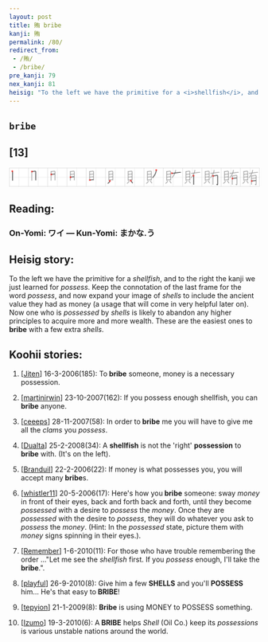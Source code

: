```yaml
---
layout: post
title: 賄 bribe
kanji: 賄
permalink: /80/
redirect_from:
 - /賄/
 - /bribe/
pre_kanji: 79
nex_kanji: 81
heisig: "To the left we have the primitive for a <i>shellfish</i>, and to the right the kanji we just learned for <i>possess</i>. Keep the connotation of the last frame for the word <i>possess</i>, and now expand your image of <i>shells</i> to include the ancient value they had as money (a usage that will come in very helpful later on). Now one who is <i>possessed</i> by <i>shells</i> is likely to abandon any higher principles to acquire more and more wealth. These are the easiest ones to <b>bribe</b> with a few extra <i>shells</i>."
---
```


## `bribe`

## [13]

<div class="stroke"><img src="../images/E8B384.png" /></div>

## Reading:

### On-Yomi: ワイ &mdash; Kun-Yomi: まかな.う

## Heisig story:

To the left we have the primitive for a <i>shellfish</i>, and to the right the kanji we just learned for <i>possess</i>. Keep the connotation of the last frame for the word <i>possess</i>, and now expand your image of <i>shells</i> to include the ancient value they had as money (a usage that will come in very helpful later on). Now one who is <i>possessed</i> by <i>shells</i> is likely to abandon any higher principles to acquire more and more wealth. These are the easiest ones to <b>bribe</b> with a few extra <i>shells</i>.

## Koohii stories:

1) [<a href="http://kanji.koohii.com/profile/Jiten">Jiten</a>] 16-3-2006(185): To<strong> bribe</strong> someone, money is a necessary possession.

2) [<a href="http://kanji.koohii.com/profile/martinirwin">martinirwin</a>] 23-10-2007(162): If you possess enough shellfish, you can<strong> bribe</strong> anyone.

3) [<a href="http://kanji.koohii.com/profile/ceeeps">ceeeps</a>] 28-11-2007(58): In order to<strong> bribe</strong> me you will have to give me all the <em>clams</em> you <em>possess</em>.

4) [<a href="http://kanji.koohii.com/profile/Dualta">Dualta</a>] 25-2-2008(34): A <strong>shellfish</strong> is not the &#039;right&#039; <strong>possession</strong> to<strong> bribe</strong> with. (It&#039;s on the left).

5) [<a href="http://kanji.koohii.com/profile/Branduil">Branduil</a>] 22-2-2006(22): If money is what possesses you, you will accept many<strong> bribe</strong>s.

6) [<a href="http://kanji.koohii.com/profile/whistler11">whistler11</a>] 20-5-2006(17): Here&#039;s how you<strong> bribe</strong> someone: sway <em>money</em> in front of their eyes, back and forth back and forth, until they become <em>possessed</em> with a desire to <em>possess</em> the <em>money</em>. Once they are <em>possessed</em> with the desire to <em>possess</em>, they will do whatever you ask to <em>possess</em> the <em>money</em>. (Hint: In the <em>possessed</em> state, picture them with <em>money</em> signs spinning in their eyes.).

7) [<a href="http://kanji.koohii.com/profile/Remember">Remember</a>] 1-6-2010(11): For those who have trouble remembering the order ...&quot;Let me see the <em>shellfish</em> first. If you <em>possess</em> enough, I&#039;ll take the<strong> bribe</strong>.&quot;.

8) [<a href="http://kanji.koohii.com/profile/playful">playful</a>] 26-9-2010(8): Give him a few <strong>SHELLS</strong> and you&#039;ll <strong>POSSESS</strong> him... He&#039;s that easy to<strong> BRIBE</strong>!

9) [<a href="http://kanji.koohii.com/profile/tepyion">tepyion</a>] 21-1-2009(8): <strong>Bribe</strong> is using MONEY to POSSESS something.

10) [<a href="http://kanji.koohii.com/profile/Izumo">Izumo</a>] 19-3-2010(6): A<strong> BRIBE</strong> helps <em>Shell</em> (Oil Co.) keep its <em>possessions</em> is various unstable nations around the world.
